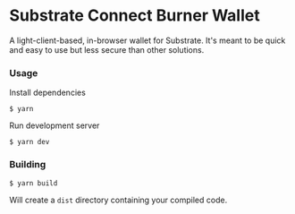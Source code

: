 # Substrate Connect Burner Wallet

A light-client-based, in-browser wallet for Substrate. It's meant to be quick and easy to use but less secure than other solutions.

### Usage

Install dependencies

```
$ yarn
```

Run development server

```
$ yarn dev
```

### Building

```
$ yarn build
```

Will create a `dist` directory containing your compiled code.
